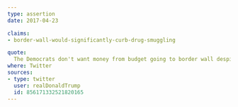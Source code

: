 ```yaml
---
type: assertion
date: 2017-04-23

claims:
- border-wall-would-significantly-curb-drug-smuggling

quote:
  The Democrats don't want money from budget going to border wall despite the fact that it will stop drugs and very bad MS 13 gang members.
where: Twitter
sources:
- type: twitter
  user: realDonaldTrump
  id: 856171332521820165
---
```

